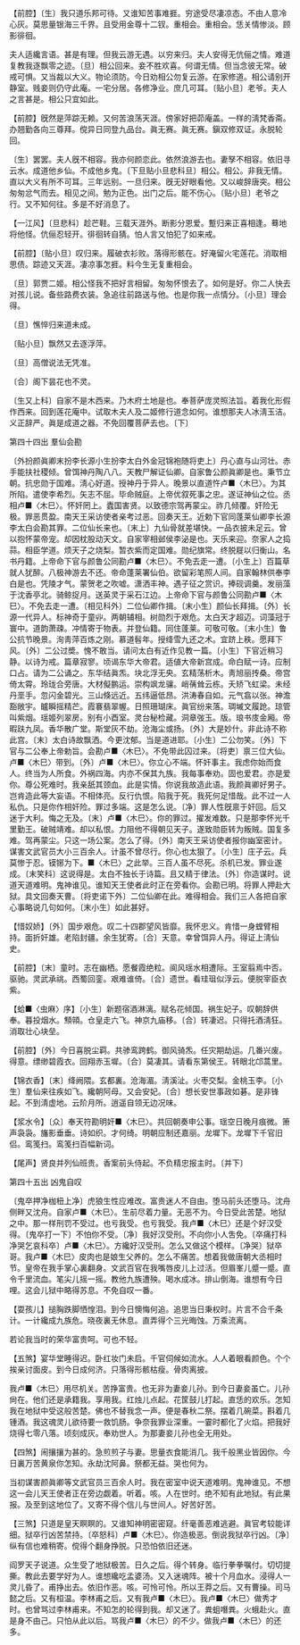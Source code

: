 <!-- { "loadSidebar": true } -->
【前腔】〔生〕我只道乐邦可待。又谁知苦事难捱。穷途受尽凄凉态。不由人意冷心灰。莫思量银海三千界。且受用金尊十二钗。重相会。重相会。恁关情惨淡。顾影徘徊。

夫人适纔言语。甚是有理。但我云游无遇。以穷来归。夫人安得无伉俪之情。难道复教我逐飘零之迹。〔旦〕相公回来。妾不胜欢喜。何谓无情。但当念彼无常。破戒可惧。又当裁以大义。物论须防。今日劝相公勿复云游。在家修道。相公请别开静室。贱妾则仍守此庵。一宅分居。各修净业。庶几可耳。〔贴小旦〕老爷。夫人之言甚是。相公只宜如此。 

【前腔】旣然是萍踪无赖。又何苦浪荡天涯。傍家好把茆庵盖。一样的淸梵香斋。办翘勤各向三尊拜。傥异日同登九品台。眞无赛。眞无赛。鎭双修双证。永脱轮回。

〔生〕罢罢。夫人旣不相容。我亦何颜恋此。依然浪游去也。妻孥不相容。依旧寻云水。成道他乡仙。不成他乡鬼。〔下旦贴小旦悲科旦〕相公。相公。非我无情。直以大义有所不可耳。三年远别。一旦归来。旣无好眼看他。又以峻辞唐突。相公匆匆忿气而去。相见之间。勉为正色。出门之后。能不伤心。〔贴小旦〕老爷之行。又不知何往。多是不好消息了。 

【一江风】〔旦悲科〕趁芒鞋。三载天涯外。断影分恩爱。蹔归来正喜相逢。蓦地将他怪。伉俪忍轻开。徘徊转自猜。怕人言又怕犯了如来戒。

【前腔】〔贴小旦〕叹归来。履破衣衫败。落得形骸在。好淹留火宅莲花。消取相思债。踪迹又天涯。凄凉事怎捱。料今生无复重相会。

〔旦〕郭贾二姬。相公怪我不把好言相留。匆匆怀恨去了。如何是好。你二人快去对孩儿说。备些路费衣装。急追往前路送与他。也是你我一点情分。〔小旦〕理会得。 

〔旦〕憔悴归来道未成。

〔贴小旦〕飘然又去逐浮萍。

〔旦〕高僧说法无凭准。

〔合〕阁下昙花也不灵。

〔生又上科〕自家不是木西来。乃木府土地是也。奉菩萨庞灵照法旨。着我化形假作西来。回到莲花庵中。试取木夫人及二姬修行道念如何。谁想那夫人冰淸玉洁。义正辞严。眞是成道之器。不免回覆菩萨去也。〔下〕 

第四十四出
羣仙会勘

〔外扮颜眞卿末扮李长源小生扮李太白外金冠锦袍随将吏上〕丹心直与山河壮。赤手能扶社稷倾。曾饵神丹陶八八。天教尸解证仙卿。自家鲁公颜眞卿是也。秉节立朝。抗忠勋于国难。淸心好道。授神丹于异人。晚景以直道忤卢■〈木巳〉。为其所陷。遣使李希烈。矢志不屈。毕命贼庭。上帝优叙死事之忠。遂证神仙之位。丞相卢■〈木巳〉。怀奸罔上。蠹国害贤。以致德宗驾再蒙尘。祚几倾覆。奸险无极。罪恶贯盈。南天王采访使者亲考过恶。回奏天王。近勅下官同蓬莱仙卿李长源李太白会勘其罪。二位仙长来也。〔末上〕九仙骨就差堪快。一品衣披未足云。曾以抱怀蒙帝宠。却因枕股动天文。自家宰相邺侯李泌是也。天乐来迎。奈家人之捣蒜。相臣学道。烦天子之烧梨。暂衣紫而定国难。勋纪旗常。终脱屣以归衡山。名书丹籍。上帝命下官与颜鲁公同勘卢■〈木巳〉。不免去走一遭。〔小生上〕百篇草就人犹醉。八极神游去不还。帝命蓬莱署仙伯。欲留彩笔照人间。自家翰林供奉李白是也。凭陵才气。蒙贺老之吹嘘。潇洒丰神。遇子征之赏识。捧砚调羹。发丽藻于沈香亭北。骑鲸捉月。送英灵于采石江边。上帝命下官与颜鲁公同勘卢■〈木巳〉。不免去走一遭。〔相见科外〕二位仙卿作揖。〔末小生〕颜仙长拜揖。〔外〕长源一代异人。标神奇于童丱。两朝辅相。树勋烈于艰危。太白天才超迈。词藻冠于寰中。道韵萧疎。冲情寄于物表。并登仙籍。同住蓬莱。可敬可敬。〔末小生〕鲁公抗节晚景。洵靑萍百炼之刚。慕道髫年。授绛雪九还之术。宜跻上秩。愿拜下风。〔外〕二公过奬。愧不敢当。请问太白有近作见教一篇。〔小生〕下官近稍习静。以诗为戒。篇章寂寥。顷谒东华大帝君。适値大帝新宫成。命白赋一诗。应制口占。请为二公诵之。东华结眞炁。块北浮无央。玄精荡析木。靑旭丽抟桑。帝宫倚太霄。玲珑合旁唐。大材儗鹏运。崇构飒龙骧。峭蒨耸云栋。夭矫飞虹梁。未经丹垩手。忽闪金碧光。三山倏远近。五纬逼低昂。洪涛春自如。元气翕以张。神澹豁敞宇。矑瞬摇精芒。霞褰翡翠幄。日照珊瑚床。眞官纷来落。琱墄文履跄。琼管叫紫烟。瑶姬列翠房。别有小酉室。灵台秘检藏。洞章弢玉。版。琅书庋金厢。帝暇趺九凤。香华散广堂。斯堂灰不劫。沧海尘或扬。〔外〕大是妙什。非此诗不称此宫。〔末〕太白诗故飘洒。今更沈郁。当是道进耶。〔小生〕二公勿笑。〔外〕下官与二公奉上帝勅旨。会勘卢■〈木巳〉。不免带此囚过来。〔将吏〕禀三位大仙。卢■〈木巳〉带到。〔外〕卢■〈木巳〉。你立心不端。怀奸事主。我虑你始而食人。终当为人所食。外祸四海。内亦不保其九族。我每事奉劝。固也爱君。亦是爱你。尊公死难时。我亲舐其颈血。此是实情。你说我故造此语。我颜眞卿好男子。岂肯造此等大妄语。不相体亮。反行仇恨。陷我于死。我死何足惜哉。此不过一人私仇。只是你作相奸险。罪过多端。这是怎么说。〔净〕罪人性旣禀于奸回。后又迷于大利。悔之无及。〔末〕卢■〈木巳〉。你的罪过。擢发难数。只是那李怀光千里勤王。破贼靖难。却以私恨。力阻他不得朝见天子。遂致勋臣转为叛贼。国复多难。驾再蒙尘。只这一场公案。怎么了得。〔外〕南天王采访使者报你幽室密计。谋害文武官员大小三百余人。计虽不曾尽行。你心也太狠了。〔小生〕庄子云。兵莫惨于忍。镆铘为下。■〈木巳〉之此举。三百人虽不尽死。杀机已发。罪业遂成。〔末笑科〕这说得是。太白不独长于诗篇。且又精于律法。〔外〕你造谋时。说道天道难明。鬼神谁见。谁知天王使者此时正在旁看你。会勘已明。将罪人押赴大狱。具文回奏天曹。〔将吏诺下外〕二位仙卿在此。难得相会。我们三人各把自家心事略说几句如何。〔末小生〕如此甚好。 

【惜奴娇】〔外〕国步艰危。叹二十四郡望风皆靡。我怀忠义。肯惜一身螳臂相持。面折奸雄。老陷封疆。余生犹寄。〔合〕天意。幸曾饵异人丹。得证上淸仙史。

【前腔】〔末〕童时。志在幽栖。愿餐霞绝粒。阆风瑶水相遭际。王室翦焉中否。驱驰。灵武承祧。西蜀回銮。艰难谁倚。〔合〕遗世。看珪珇似浮云。便脱宰臣衣紫。

【蛤■〈虫麻〉序】〔小生〕新题宿酒淋漓。赋名花倾国。祸生妃子。叹朝辞供奉。暮投烟水。顦顇。仓皇走六飞。神京九庙移。〔合〕转凄迟。只得托酒淸狂。消取壮心块垒。

【前腔】〔外〕今日喜脱尘羁。共骖鸾跨鹤。御风骑炁。任灾期劫运。几番兴废。得意。缥缈碧霞衣。回翔赤玉墀。〔合〕莫凄其。请看东第侯王。转眼北邙蒿里。

【锦衣香】〔末〕绛阙隈。玄都裏。沧海湄。淸溪沚。火枣交梨。金桃玉李。〔小生〕羣仙来往疾如飞。纔朝阿母。又会安妃。〔合〕想长安世事政如碁。是非锋起。不到淸虚地。云阶月所。逍遥自领无边况味。

【浆水令】〔众〕奉天符勘明奸■〈木巳〉。共回朝奏申公事。瑶空日晚月痕微。箫声袅袅。旛影垂垂。诗如织。才何绮。明朝应制还嘉丽。龙墀下。龙墀下千官旧侣。鸾笺扫。鸾笺扫百幅新词。

【尾声】贤良并列仙班贵。香案前头侍起。不负精忠报主时。〔并下〕 

第四十五出
凶鬼自叹

〔鬼卒押净枷杻上净〕虎狼生性应难改。富贵迷人不自由。堕马前头还堕马。沈舟侧畔又沈舟。自家卢■〈木巳〉。生前尽着力量。无恶不为。今日受此苦楚。地狱之中。那一样刑罚不受过。也亏我受。也亏我受。我卢■〈木巳〉还是个好汉受得。〔鬼卒打一下〕不怕你不受。〔净〕我好汉受刑。不向你小人吿免。〔卒痛打科净哭乞哀科卒〕卢■〈木巳〉。方纔好汉受刑。怎么又做这个模样。〔净哭〕狱卒哥。我卢■〈木巳〉皮肉也是娘生父养的。怎么不痛苦。想着我做唐朝大丞相时节。皇帝在我手掌心裏翻身。文武百官在我嘴唇皮儿上过活。但眉峯儿蹙一蹙。直令千里流血。笔尖儿摇一摇。教他九族遭殃。喝水成冰。排山倒海。谁想有今日哩。这会儿狱中略得苏息。不免自叹一番。 

【耍孩儿】搥胸跌脚恓惶泪。到今日懊悔何追。追思当日秉权时。片言不合千条计。一计纔成九族危。晓夜裏无休息。直弄得个三光晦蚀。万乘流离。

若论我当时的荣华富贵呵。可也不轻。 

【五煞】宴华堂睡得迟。卧红妆门未启。千官伺候如流水。人人着眼看颜色。个个挨亲讨面皮。到今日成何济。只落得形骸枯瘦。骨肉离披。

我卢■〈木巳〉用尽机关。苦挣富贵。也无非为妻妾儿孙。到今日妻妾虽亡。儿孙尙在。他们还是承籍我。享用我。红烛儿点起。花筐鼓儿打起。直恁的欢乐。怎知我在地狱中受这般苦楚。佛也不替我念一声。便是春秋二祭。摆着几碗菜。斟着几锺酒。我这魂灵儿欲待要一救饥肠。争奈我罪业深重。一霎时都化了火焰。把我好烧得七零八落。顷刻成灰。奉劝世人。为那妻妾儿孙也全无用处。 

【四煞】闹攘攘为甚的。急煎煎子与妻。思量衣食能消几。我千般黑业皆因你。今日裏万苦黄泉你怎知。永劫沈阿鼻。祭都无益。哭也何为。

当初谋害颜眞卿等文武官员三百余人时。我在密室中说天道难明。鬼神谁见。不想这一会儿天王使者正在旁边觑着。听着。咳。人在世时。绝不知有此地狱。有此果报。及至到这地位了。又寄不得个信儿与世间人。好苦好苦。 

【三煞】只道是皇天瞑瞑的。又谁知神明密密窥。纤毫善恶难逃避。眞官考较能详细。狱卒行凶苦禁持。〔卒怒科〕卢■〈木巳〉。你造极恶。倒说我狱卒行凶。〔净〕纵有信也难稍寄。傥得个翻身挣脱。只恐怕依旧还迷。

阎罗天子说道。众生受了地狱极苦。日久之后。得个转身。临行拳拳嘱付。切切提撕。教此去要学好为人。谁想纔吃孟婆汤。又入迷魂阵。被十个月血水。浸得人一灵儿昏了。甫挣出去。依旧作恶。咳。可怜可怜。所以王莽之后。又有曹操。司马懿之后。又有桓温。李林甫之后。又有我卢■〈木巳〉。我卢■〈木巳〉做秀才时。也曾骂过李林甫来。不知怎的轮得到我。却又迷了。粪蛆噆粪。火蛾赴火。直是身不由己。只怕从此以后。骂我卢■〈木巳〉的不少。做我卢■〈木巳〉的还多。 


